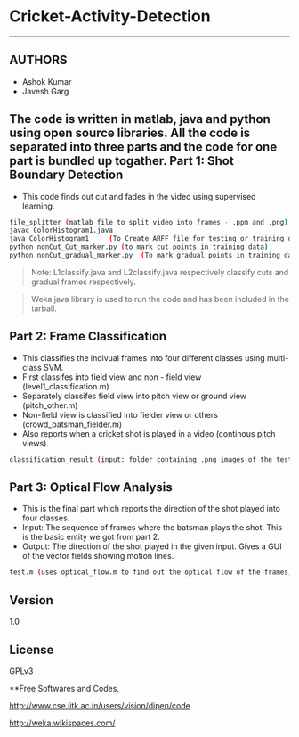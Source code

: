 Cricket-Activity-Detection
=========
---
AUTHORS
---
- Ashok Kumar
- Javesh Garg

The code is written in matlab, java and python using open source libraries. All the code is separated into three parts and the code for one part is bundled up togather.
Part 1: Shot Boundary Detection
---
 - This code finds out cut and fades in the video using supervised learning.

```sh
file_splitter (matlab file to split video into frames - .ppm and .png)
javac ColorHistogram1.java
java ColorHistogram1     (To Create ARFF file for testing or training data)
python nonCut_Cut_marker.py (to mark cut points in training data)
python nonCut_gradual_marker.py  (To mark gradual points in training data)
```
> Note: L1classify.java and L2classify.java respectively classify cuts and gradual frames respectively.

> Weka java library is used to run the code and has been included in the tarball.

Part 2: Frame Classification
---
- This classifies the indivual frames into four different classes using multi-class SVM. 
- First classifes into field view and non - field view (level1_classification.m)
- Separately classifes field view into pitch view or ground view (pitch_other.m)
- Non-field view is classified into fielder view or others (crowd_batsman_fielder.m)
- Also reports when a cricket shot is played in a video (continous pitch views).

```sh
classification_result (input: folder containing .png images of the test data)
```

Part 3: Optical Flow Analysis
---
- This is the final part which reports the direction of the shot played into four classes.
- Input: The sequence of frames where the batsman plays the shot. This is the basic entity we got from part 2.
- Output: The direction of the shot played in the given input. Gives a GUI of the vector fields showing motion lines. 

```sh
test.m (uses optical_flow.m to find out the optical flow of the frames)
```

Version
----

1.0

License
---

GPLv3


**Free Softwares and Codes,

http://www.cse.iitk.ac.in/users/vision/dipen/code

http://weka.wikispaces.com/
